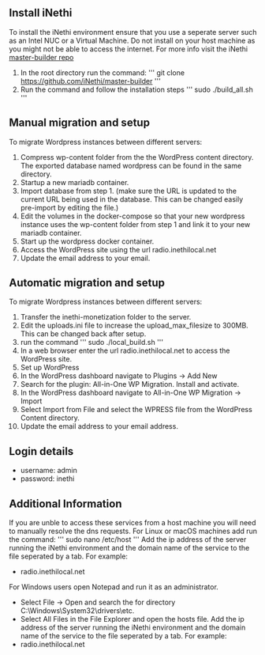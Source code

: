 ## Install iNethi

To install the iNethi environment ensure that you use a seperate server such as an Intel NUC or a Virtual Machine. Do not install on your host machine as you might not be able to access the internet. For more info visit the iNethi [master-builder repo](https://github.com/iNethi/master-builder)

1. In the root directory run the command:
'''
git clone https://github.com/iNethi/master-builder
'''
2. Run the  command and follow the installation steps
'''
sudo ./build_all.sh
'''

## Manual migration and setup

To migrate Wordpress instances between different servers:
1. Compress wp-content folder from the the WordPress content directory. The exported database named wordpress can be found in the same directory.
2. Startup a new mariadb container.
3. Import database from step 1. (make sure the URL is updated to the current URL being used in the database. This can be changed easily pre-import by editing the file.)
4. Edit the volumes in the docker-compose so that your new wordpress instance uses the wp-content folder from step 1 and link it to your new mariadb container.
5. Start up the wordpress docker container.
6. Access the WordPress site using the url radio.inethilocal.net
6. Update the email address to your email.

## Automatic migration and setup

To migrate Wordpress instances between different servers:
1. Transfer the inethi-monetization folder to the server.
2. Edit the uploads.ini file to increase the upload_max_filesize to 300MB. This can be changed back after setup.
3. run the command
'''
sudo ./local_build.sh
'''
4. In a web browser enter the url radio.inethilocal.net to access the WordPress site.
5. Set up WordPress
6. In the WordPress dashboard navigate to Plugins -> Add New
7. Search for the plugin: All-in-One WP Migration. Install and activate.
8. In the WordPress dashboard navigate to All-in-One WP Migration -> Import
9. Select Import from File and select the WPRESS file from the WordPress Content directory.
10. Update the email address to your email address.

## Login details
- username: admin
- password: inethi

## Additional Information

If you are unble to access these services from a host machine you will need to manually resolve the dns requests.
For Linux or macOS machines add run the command:
'''
sudo nano /etc/host
'''
Add the ip address of the server running the iNethi environment and the domain name of the service to the file seperated by a tab. For example:
- <server ip> radio.inethilocal.net

For Windows users open Notepad and run it as an administrator. 
- Select File -> Open and search the for directory C:\Windows\System32\drivers\etc.
- Select All Files in the File Explorer and open the hosts file.
Add the ip address of the server running the iNethi environment and the domain name of the service to the file seperated by a tab. For example:
- <server ip> radio.inethilocal.net